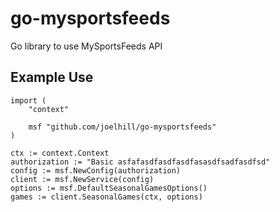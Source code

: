 # go-mysportsfeeds
Go library to use MySportsFeeds API

## Example Use

```
import (
    "context"

    msf "github.com/joelhill/go-mysportsfeeds"
)

ctx := context.Context
authorization := "Basic asfafasdfasdfasdfasasdfsadfasdfsd"
config := msf.NewConfig(authorization)
client := msf.NewService(config)
options := msf.DefaultSeasonalGamesOptions()
games := client.SeasonalGames(ctx, options)
```